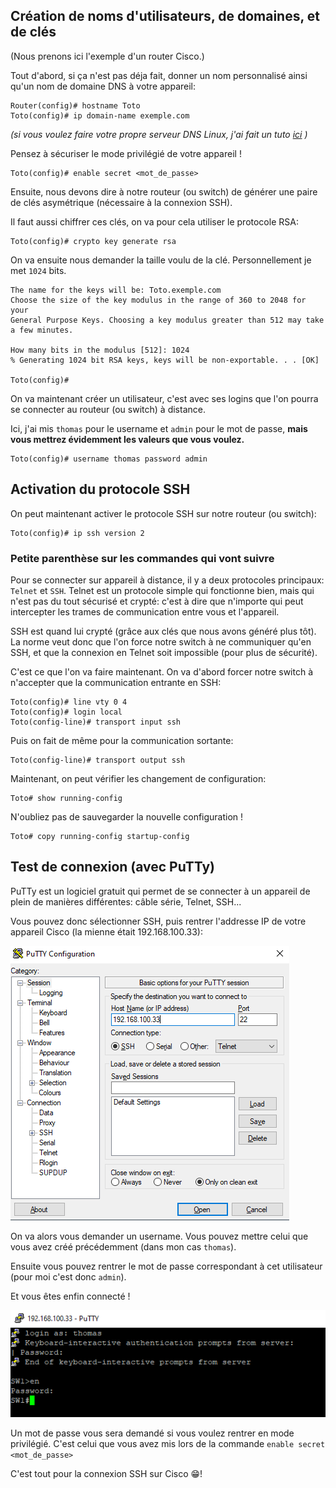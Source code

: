 
## Création de noms d'utilisateurs, de domaines, et de clés ##

(Nous prenons ici l'exemple d'un router Cisco.)

Tout d'abord, si ça n'est pas déja fait, donner un nom personnalisé ainsi qu'un nom de domaine DNS à votre appareil:
```
Router(config)# hostname Toto
Toto(config)# ip domain-name exemple.com
```

*(si vous voulez faire votre propre serveur DNS Linux, j'ai fait un tuto [ici](/fr/notes/linux-dns/) )*

Pensez à sécuriser le mode privilégié de votre appareil !
```
Toto(config)# enable secret <mot_de_passe>
```

Ensuite, nous devons dire à notre routeur (ou switch) de générer une paire de clés asymétrique (nécessaire à la connexion SSH).

Il faut aussi chiffrer ces clés, on va pour cela utiliser le protocole RSA:

```
Toto(config)# crypto key generate rsa
```

On va ensuite nous demander la taille voulu de la clé. Personnellement je met `1024` bits.

```
The name for the keys will be: Toto.exemple.com
Choose the size of the key modulus in the range of 360 to 2048 for your
General Purpose Keys. Choosing a key modulus greater than 512 may take a few minutes.

How many bits in the modulus [512]: 1024
% Generating 1024 bit RSA keys, keys will be non-exportable. . . [OK]

Toto(config)#
```

On va maintenant créer un utilisateur, c'est avec ses logins que l'on pourra se connecter au routeur (ou switch) à distance.

Ici, j'ai mis `thomas` pour le username et `admin` pour le mot de passe, **mais vous mettrez évidemment les valeurs que vous voulez.**

```
Toto(config)# username thomas password admin
```

## Activation du protocole SSH ##

On peut maintenant activer le protocole SSH sur notre routeur (ou switch):

```
Toto(config)# ip ssh version 2
```

### Petite parenthèse sur les commandes qui vont suivre ###

Pour se connecter sur appareil à distance, il y a deux protocoles principaux: `Telnet` et `SSH`. Telnet est un protocole simple qui fonctionne bien, mais qui n'est pas du tout sécurisé et crypté: c'est à dire que n'importe qui peut intercepter les trames de communication entre vous et l'appareil.

SSH est quand lui crypté (grâce aux clés que nous avons généré plus tôt). La norme veut donc que l'on force notre switch à ne communiquer qu'en SSH, et que la connexion en Telnet soit impossible (pour plus de sécurité).

C'est ce que l'on va faire maintenant.
On va d'abord forcer notre switch à n'accepter que la communication entrante en SSH:

```
Toto(config)# line vty 0 4
Toto(config)# login local
Toto(config-line)# transport input ssh
```

Puis on fait de même pour la communication sortante:

```
Toto(config-line)# transport output ssh
```

Maintenant, on peut vérifier les changement de configuration:

```
Toto# show running-config
```

N'oubliez pas de sauvegarder la nouvelle configuration !

```
Toto# copy running-config startup-config
```

## Test de connexion (avec PuTTy) ##

PuTTy est un logiciel gratuit qui permet de se connecter à un appareil de plein de manières différentes: câble série, Telnet, SSH...

Vous pouvez donc sélectionner SSH, puis rentrer l'addresse IP de votre appareil Cisco (la mienne était 192.168.100.33):

![putty](/images/putty.PNG)

On va alors vous demander un username. Vous pouvez mettre celui que vous avez créé précédemment (dans mon cas `thomas`).

Ensuite vous pouvez rentrer le mot de passe correspondant à cet utilisateur (pour moi c'est donc `admin`).

Et vous êtes enfin connecté !

![ssh](/images/ssh.PNG)

Un mot de passe vous sera demandé si vous voulez rentrer en mode privilégié. C'est celui que vous avez mis lors de la commande `enable secret <mot_de_passe>`

C'est tout pour la connexion SSH sur Cisco 😁!
